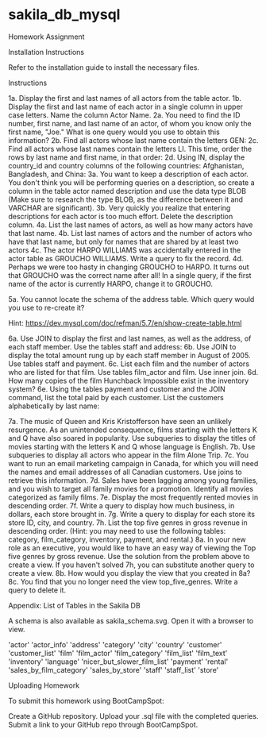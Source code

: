 # sakila_db_mysql

Homework Assignment


Installation Instructions


Refer to the installation guide to install the necessary files.



Instructions


1a. Display the first and last names of all actors from the table actor.
1b. Display the first and last name of each actor in a single column in upper case letters. Name the column Actor Name.
2a. You need to find the ID number, first name, and last name of an actor, of whom you know only the first name, "Joe." What is one query would you use to obtain this information?
2b. Find all actors whose last name contain the letters GEN:
2c. Find all actors whose last names contain the letters LI. This time, order the rows by last name and first name, in that order:
2d. Using IN, display the country_id and country columns of the following countries: Afghanistan, Bangladesh, and China:
3a. You want to keep a description of each actor. You don't think you will be performing queries on a description, so create a column in the table actor named description and use the data type BLOB (Make sure to research the type BLOB, as the difference between it and VARCHAR are significant).
3b. Very quickly you realize that entering descriptions for each actor is too much effort. Delete the description column.
4a. List the last names of actors, as well as how many actors have that last name.
4b. List last names of actors and the number of actors who have that last name, but only for names that are shared by at least two actors
4c. The actor HARPO WILLIAMS was accidentally entered in the actor table as GROUCHO WILLIAMS. Write a query to fix the record.
4d. Perhaps we were too hasty in changing GROUCHO to HARPO. It turns out that GROUCHO was the correct name after all! In a single query, if the first name of the actor is currently HARPO, change it to GROUCHO.

5a. You cannot locate the schema of the address table. Which query would you use to re-create it?


Hint: https://dev.mysql.com/doc/refman/5.7/en/show-create-table.html



6a. Use JOIN to display the first and last names, as well as the address, of each staff member. Use the tables staff and address:
6b. Use JOIN to display the total amount rung up by each staff member in August of 2005. Use tables staff and payment.
6c. List each film and the number of actors who are listed for that film. Use tables film_actor and film. Use inner join.
6d. How many copies of the film Hunchback Impossible exist in the inventory system?
6e. Using the tables payment and customer and the JOIN command, list the total paid by each customer. List the customers alphabetically by last name:





7a. The music of Queen and Kris Kristofferson have seen an unlikely resurgence. As an unintended consequence, films starting with the letters K and Q have also soared in popularity. Use subqueries to display the titles of movies starting with the letters K and Q whose language is English.
7b. Use subqueries to display all actors who appear in the film Alone Trip.
7c. You want to run an email marketing campaign in Canada, for which you will need the names and email addresses of all Canadian customers. Use joins to retrieve this information.
7d. Sales have been lagging among young families, and you wish to target all family movies for a promotion. Identify all movies categorized as family films.
7e. Display the most frequently rented movies in descending order.
7f. Write a query to display how much business, in dollars, each store brought in.
7g. Write a query to display for each store its store ID, city, and country.
7h. List the top five genres in gross revenue in descending order. (Hint: you may need to use the following tables: category, film_category, inventory, payment, and rental.)
8a. In your new role as an executive, you would like to have an easy way of viewing the Top five genres by gross revenue. Use the solution from the problem above to create a view. If you haven't solved 7h, you can substitute another query to create a view.
8b. How would you display the view that you created in 8a?
8c. You find that you no longer need the view top_five_genres. Write a query to delete it.



Appendix: List of Tables in the Sakila DB


A schema is also available as sakila_schema.svg. Open it with a browser to view.


'actor'
'actor_info'
'address'
'category'
'city'
'country'
'customer'
'customer_list'
'film'
'film_actor'
'film_category'
'film_list'
'film_text'
'inventory'
'language'
'nicer_but_slower_film_list'
'payment'
'rental'
'sales_by_film_category'
'sales_by_store'
'staff'
'staff_list'
'store'

Uploading Homework



To submit this homework using BootCampSpot:


Create a GitHub repository.
Upload your .sql file with the completed queries.
Submit a link to your GitHub repo through BootCampSpot.
